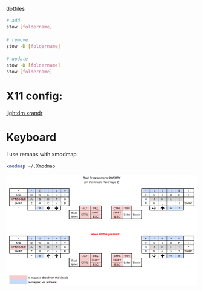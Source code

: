 dotfiles

```bash
# add
stow [foldername]

# remove
stow -D [foldername]

# update
stow -D [foldername]
stow [foldername]
```

# X11 config:
[lightdm xrandr](https://gist.github.com/ciarand/8592193)

# Keyboard
I use remaps with xmodmap

```bash
xmodmap ~/.Xmodmap
```

![keyboard-layout](keyboard.png)
